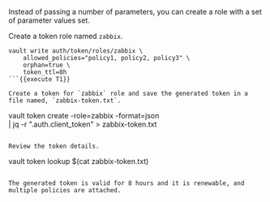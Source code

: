 Instead of passing a number of parameters, you can create a role with a set of parameter values set.

Create a token role named `zabbix`.

```
vault write auth/token/roles/zabbix \
    allowed_policies="policy1, policy2, policy3" \
    orphan=true \
    token_ttl=8h
```{{execute T1}}

Create a token for `zabbix` role and save the generated token in a file named, `zabbix-token.txt`.

```
vault token create -role=zabbix -format=json \
   | jq -r ".auth.client_token" > zabbix-token.txt
```{{execute T1}}

Review the token details.

```
vault token lookup $(cat zabbix-token.txt)
```{{execute T1}}

The generated token is valid for 8 hours and it is renewable, and multiple policies are attached.
